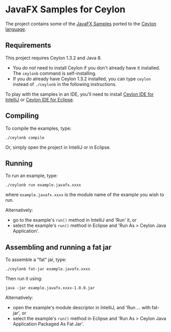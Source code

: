 # JavaFX Samples for Ceylon

The project contains some of the [JavaFX Samples][] ported 
to the [Ceylon language][].

[Ceylon language]: http://ceylon-lang.org
[JavaFX Samples]: https://docs.oracle.com/javase/8/javafx/get-started-tutorial/get_start_apps.htm

## Requirements

This project requires Ceylon 1.3.2 and Java 8. 

- You *do not* need to install Ceylon if you don't already 
  have it installed. The `ceylonb` command is self-installing.
- If you *do* already have Ceylon 1.3.2 installed, you can 
  type `ceylon` instead of `./ceylonb` in the following 
  instructions.

To play with the samples in an IDE, you'll need to install
[Ceylon IDE for IntelliJ][] or [Ceylon IDE for Eclipse][].

[Ceylon IDE for IntelliJ]: https://ceylon-lang.org/documentation/1.3/ide/intellij/
[Ceylon IDE for Eclipse]: https://ceylon-lang.org/documentation/1.3/ide/eclipse/

## Compiling

To compile the examples, type:

    ./ceylonb compile

Or, simply open the project in IntelliJ or in Eclipse.

## Running

To run an example, type:

    ./ceylonb run example.javafx.xxxx

where `example.javafx.xxxx` is the module name of the example 
you wish to run.

Alternatively:

- go to the example's `run()` method in IntelliJ and 'Run' 
  it, or 
- select the example's `run()` method in Eclipse and 
  'Run As > Ceylon Java Application'.

## Assembling and running a fat jar

To assemble a "fat" jar, type:

    ./ceylonb fat-jar example.javafx.xxxx

Then run it using:

    java -jar example.javafx.xxxx-1.0.0.jar

Alternatively: 

- open the example's module descriptor in IntelliJ, and 
  'Run ... with fat-jar', or
- select the example's `run()` method in Eclipse and 
  'Run As > Ceylon Java Application Packaged As Fat Jar'.
